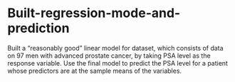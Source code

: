 # Built-regression-mode-and-prediction
Built a “reasonably good” linear model for dataset, which consists of data on 97 men with advanced prostate cancer, by taking PSA level as the response variable.
Use the final model to predict the PSA level for a patient whose predictors are at the sample means of the variables.
